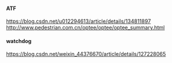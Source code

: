 
#### ATF
https://blog.csdn.net/u012294613/article/details/134811897
http://www.pedestrian.com.cn/optee/optee/optee_summary.html

#### watchdog
https://blog.csdn.net/weixin_44376670/article/details/127228065

###
